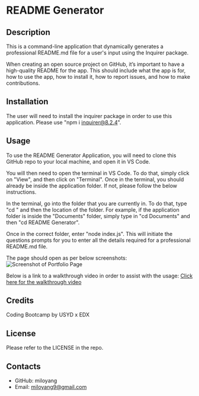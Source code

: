 # README Generator

## Description

This is a command-line application that dynamically generates a professional README.md file for a user's input using the Inquirer package. 

When creating an open source project on GitHub, it’s important to have a high-quality README for the app. This should include what the app is for, how to use the app, how to install it, how to report issues, and how to make contributions. 

## Installation

The user will need to install the inquirer package in order to use this application. Please use "npm i inquirer@8.2.4". 

## Usage

To use the README Generator Application, you will need to clone this GitHub repo to your local machine, and open it in VS Code. 

You will then need to open the terminal in VS Code. To do that, simply click on "View", and then click on "Terminal". Once in the terminal, you should already be inside the application folder. If not, please follow the below instructions. 

In the terminal, go into the folder that you are currently in. To do that, type "cd " and then the location of the folder. For example, if the application folder is inside the "Documents" folder, simply type in "cd Documents" and then "cd README Generator". 

Once in the correct folder, enter "node index.js". This will initiate the questions prompts for you to enter all the details required for a professional README.md file. 

The page should open as per below screenshots:
![Screenshot of Portfolio Page](assets/images/Work-Day-Scheduler-Screenshot.png)

Below is a link to a walkthrough video in order to assist with the usage:
[Click here for the walkthrough video](https://www.example.com)

## Credits

Coding Bootcamp by USYD x EDX

## License

Please refer to the LICENSE in the repo.

## Contacts

* GitHub: miloyang
* Email: miloyang9@gmail.com
